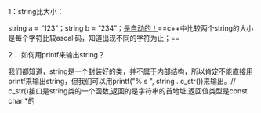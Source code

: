 1：string比大小：

string a = “123”；string b = “234”；<u>是自动的！</u>==c++中比较两个string的大小是每个字符比较ascall码，知道出现不同的字符为止；==

2： 如何用printf来输出string？

我们都知道，string是一个封装好的类，并不属于内部结构，所以肯定不能直接用printf来输出string，但我们可以用printf("% s ", string . c_str())来输出。// c_str()接口是string类的一个函数,返回的是字符串的首地址,返回值类型是const char *的